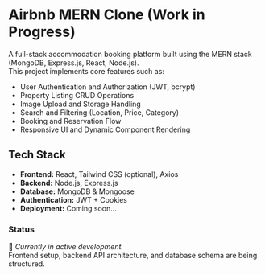 # Airbnb MERN Clone (Work in Progress)

A full-stack accommodation booking platform built using the MERN stack (MongoDB, Express.js, React, Node.js).  
This project implements core features such as:

- User Authentication and Authorization (JWT, bcrypt)
- Property Listing CRUD Operations
- Image Upload and Storage Handling
- Search and Filtering (Location, Price, Category)
- Booking and Reservation Flow
- Responsive UI and Dynamic Component Rendering

## Tech Stack
- **Frontend:** React, Tailwind CSS (optional), Axios
- **Backend:** Node.js, Express.js
- **Database:** MongoDB & Mongoose
- **Authentication:** JWT + Cookies
- **Deployment:** Coming soon...

### Status
🚧 *Currently in active development.*  
Frontend setup, backend API architecture, and database schema are being structured.
